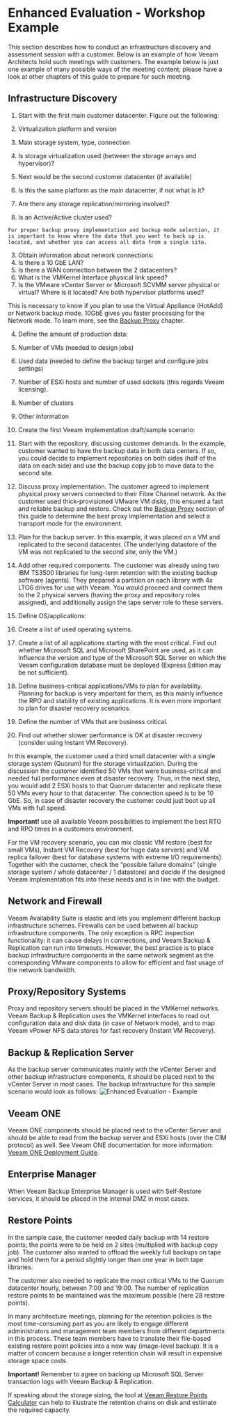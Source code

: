 # Enhanced Evaluation - Workshop Example

This section describes how to conduct an infrastructure discovery and assessment session with a customer. Below is an example of how Veeam Architects hold such meetings with customers. The example below is just one example of many possible ways of the meeting content; please have a look at other chapters of this guide to prepare for such meeting.

## Infrastructure Discovery
1.	Start with the first main customer datacenter. Figure out the following:
  1.	Virtualization platform and version
  2.	Main storage system, type, connection
  3.	Is storage virtualization used (between the storage arrays and hypervisor)?

2.	Next would be the second customer datacenter (if available)
  1. Is this the same platform as the main datacenter, if not what is it?
  2. Are there any storage replication/mirroring involved?
  3. Is an Active/Active cluster used?

    For proper backup proxy implementation and backup mode selection, it is important to know where the data that you want to back up is located, and whether you can access all data from a single site.

3.	Obtain information about network connections:
  1.	Is there a 10 GbE LAN?
  2.	Is there a WAN connection between the 2 datacenters?
  3.	What is the VMKernel Interface physical link speed?
  4.	Is the VMware vCenter Server or Microsoft SCVMM server physical or virtual? Where is it located? Are both hypervisor platforms used?

  This is necessary to know if you plan to use the Virtual Appliance (HotAdd) or Network backup mode.
  10GbE gives you faster processing for the Network mode. To learn more, see the [Backup Proxy](../resource_planning/proxy_server_and_transport_modes.md) chapter.

4.	Define the amount of production data:
  1. Number of VMs (needed to design jobs)
  2. Used data (needed to define the backup target and configure jobs settings)
  3. Number of ESXi hosts and number of used sockets (this regards Veeam licensing).
  4. Number of clusters
  5. Other information

5.	Create the first Veeam implementation draft/sample scenario:

  1. Start with the repository, discussing customer demands. In the example, customer wanted to have the backup data in both data centers. If so, you could decide to implement repositories on both sides (half of the data on each side) and use the backup copy job to move data to the second site.  
  2. Discuss proxy implementation. The customer agreed to implement physical proxy servers connected to their Fibre Channel network. As the customer used thick-provisioned VMware VM disks, this ensured a fast and reliable backup and restore. Check out the [Backup Proxy](../resource_planning/proxy_server_and_transport_modes.md) section of this guide to determine the best proxy implementation and select a transport mode for the environment.
  3. Plan for the backup server.
  In this example, it was placed on a VM and replicated to the second datacenter. (The underlying datastore of the VM was not replicated to the second site, only the VM.)
  4. Add other required components.
  The customer was already using two IBM TS3500 libraries for long-term retention with the existing backup software (agents). They prepared a partition on each library with 4x LTO6 drives for use with Veeam. You would proceed and connect them to the 2 physical servers (having the proxy and repository roles assigned), and additionally assign the tape server role to these servers.

6.	Define OS/applications:
  1. Create a list of used operating systems.
  2. Create a list of all applications starting with the most critical.
Find out whether Microsoft SQL and Microsoft SharePoint are used, as it can influence the version and type of the Microsoft SQL Server on which the Veeam configuration database must be deployed (Express Edition may be not sufficient).

7.	Define business-critical applications/VMs to plan for availability.
Planning for backup is very important for them, as this mainly influence the RPO and stability of existing applications. It is even more important to plan for disaster recovery scenarios.
  1. Define the number of VMs that are business critical.
  2. Find out whether slower performance is OK at disaster recovery (consider using Instant VM Recovery).

In this example, the customer used a third small datacenter with a single storage system (Quorum) for the storage virtualization. During the discussion the customer identified 50 VMs that were business-critical and needed full performance even at disaster recovery. Thus, in the next step, you would add 2 ESXi hosts to that Quorum datacenter and replicate these 50 VMs every hour to that datacenter. The connection speed is to be 10 GbE. So, in case of disaster recovery the customer could just boot up all VMs with full speed.

**Important!** use all available Veeam possibilities to implement the best RTO and RPO times in a customers environment.

For the VM recovery scenario, you can mix classic VM restore (best for small VMs), Instant VM Recovery (best for huge data servers) and VM replica failover (best for database systems with extreme I/O requirements).
Together with the customer, check the “possible failure domains” (single storage system / whole datacenter / 1 datastore) and decide if the designed Veeam implementation fits into these needs and is in line with the budget.

## Network and Firewall

Veeam Availability Suite is elastic and lets you implement different backup infrastructure schemes. Firewalls can be used between all backup infrastructure components. The only exception is RPC inspection functionality: it can cause delays in connections, and Veeam Backup & Replication can run into timeouts.
However, the best practice is to place backup infrastructure components in the same network segment as the corresponding VMware components to allow for efficient and fast usage of the network bandwidth.

## Proxy/Repository Systems

Proxy and repository servers should be placed in the VMKernel networks. Veeam Backup & Replication uses the VMKernel interfaces to read out configuration data and disk data (in case of Network mode), and to map Veeam vPower NFS data stores for fast recovery (Instant VM Recovery).

## Backup & Replication Server

As the backup server communicates mainly with the vCenter Server and other backup infrastructure components, it should be placed next to the vCenter Server in most cases.
The backup infrastructure for this sample scenario would look as follows:
![Enhanced Evaluation - Example](../media/image48.png)

## Veeam ONE

Veeam ONE components should be placed next to the vCenter Server and should be able to read from the backup server and ESXi hosts (over the CIM protocol) as well. See Veeam ONE documentation for more information: [Veeam ONE Deployment Guide](https://helpcenter.veeam.com/archive/one/95/deployment/about.html).

## Enterprise Manager

When Veeam Backup Enterprise Manager is used with Self-Restore services, it should be placed in the internal DMZ in most cases.

## Restore Points

In the sample case, the customer needed daily backup with 14 restore points; the points were to be held on 2 sites (multiplied with backup copy job). The customer also wanted to offload the weekly full backups on tape and hold them for a period slightly longer than one year in both tape libraries.

The customer also needed to replicate the most critical VMs to the Quorum datacenter hourly, between 7:00 and 19:00. The number of replication restore points to be maintained was the maximum possible (here 28 restore points).

In many architecture meetings, planning for the retention policies is the most time-consuming part as you are likely to engage different administrators and management team members from different departments in this process. These team members have to translate their file-based existing restore point policies into a new way (image-level backup). It is a matter of concern because a longer retention chain will result in expensive storage space costs.

**Important!** Remember to agree on backing up Microsoft SQL Server transaction logs with Veeam Backup & Replication.

If speaking about the storage sizing, the tool at [Veeam Restore Points Calculator](http://rps.dewin.me/) can help to illustrate the retention chains on disk and estimate the required capacity.
